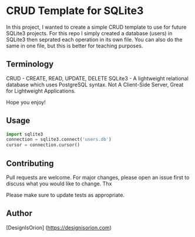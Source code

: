 # CRUD Template for SQLite3


In this project, I wanted to create a simple CRUD template to use for future SQLite3 projects. For this repo I simply created a database (users) in SQLite3 then seprated each operation in its own file. You can also do the same in one file, but this is better for teaching purposes. 

## Terminology

CRUD - CREATE, READ, UPDATE, DELETE
SQLite3 - A lightweight relational database which uses PostgreSQL syntax. Not A Client-Side Server, Great for Lightweight Applications.

Hope you enjoy!

## Usage

```python
import sqlite3
connection = sqlite3.connect('users.db')
cursor = connection.cursor()
```

## Contributing
Pull requests are welcome. For major changes, please open an issue first to discuss what you would like to change. Thx

Please make sure to update tests as appropriate.

## Author
[DesignIsOrion] (https://designisorion.com)
